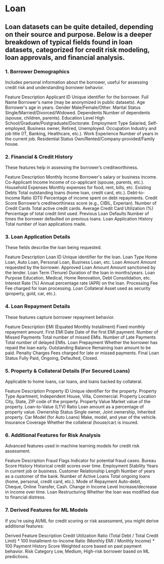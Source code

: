 # Loan

## Loan datasets can be quite detailed, depending on their source and purpose. Below is a deeper breakdown of typical fields found in loan datasets, categorized for credit risk modeling, loan approvals, and financial analysis.

### 1. Borrower Demographics
Includes personal information about the borrower, useful for assessing credit risk and understanding borrower behavior.

Feature	Description
Applicant ID	Unique identifier for the borrower.
Full Name	Borrower's name (may be anonymized in public datasets).
Age	Borrower's age in years.
Gender	Male/Female/Other.
Marital Status	Single/Married/Divorced/Widowed.
Dependents	Number of dependents (spouse, children, parents).
Education Level	High School/Graduate/Postgraduate/Doctorate.
Employment Type	Salaried, Self-employed, Business owner, Retired, Unemployed.
Occupation	Industry and job title (IT, Banking, Healthcare, etc.).
Work Experience	Number of years in the current job.
Residential Status	Own/Rented/Company-provided/Family house.

### 2. Financial & Credit History
These features help in assessing the borrower’s creditworthiness.

Feature	Description
Monthly Income	Borrower's salary or business income.
Co-Applicant Income	Income of co-applicant (spouse, parents, etc.).
Household Expenses	Monthly expenses for food, rent, bills, etc.
Existing Debts	Total outstanding loans (home loan, credit card, etc.).
Debt-to-Income Ratio (DTI)	Percentage of income spent on debt repayments.
Credit Score	Borrower’s creditworthiness score (e.g., CIBIL, Experian).
Number of Credit Cards	Total active credit cards.
Average Credit Card Utilization (%)	Percentage of total credit limit used.
Previous Loan Defaults	Number of times the borrower defaulted on previous loans.
Loan Application History	Total number of loan applications made.

### 3. Loan Application Details
These fields describe the loan being requested.

Feature	Description
Loan ID	Unique identifier for the loan.
Loan Type	Home Loan, Auto Loan, Personal Loan, Business Loan, etc.
Loan Amount	Amount requested by the borrower.
Approved Loan Amount	Amount sanctioned by the lender.
Loan Term (Tenure)	Duration of the loan in months/years.
Loan Purpose	Education, Medical, Home Renovation, Debt Consolidation, etc.
Interest Rate (%)	Annual percentage rate (APR) on the loan.
Processing Fee	Fee charged for loan processing.
Loan Collateral	Asset used as security (property, gold, car, etc.).

### 4. Loan Repayment Details
These features capture borrower repayment behavior.

Feature	Description
EMI (Equated Monthly Installment)	Fixed monthly repayment amount.
First EMI Date	Date of the first EMI payment.
Number of Missed Payments	Total number of missed EMIs.
Number of Late Payments	Total number of delayed EMIs.
Loan Prepayment	Whether the borrower has repaid the loan early.
Outstanding Balance	Remaining loan amount to be paid.
Penalty Charges	Fees charged for late or missed payments.
Final Loan Status	Fully Paid, Ongoing, Defaulted, Closed.

### 5. Property & Collateral Details (For Secured Loans)
Applicable to home loans, car loans, and loans backed by collateral.

Feature	Description
Property ID	Unique identifier for the property.
Property Type	Apartment, Independent House, Villa, Commercial.
Property Location	City, State, ZIP code of the property.
Property Value	Market value of the property.
Loan-to-Value (LTV) Ratio	Loan amount as a percentage of property value.
Ownership Status	Single owner, Joint ownership, Inherited property.
Car Model (for Auto Loans)	Make, model, and year of the vehicle.
Insurance Coverage	Whether the collateral (house/car) is insured.

### 6. Additional Features for Risk Analysis
Advanced features used in machine learning models for credit risk assessment.

Feature	Description
Fraud Flags	Indicator for potential fraud cases.
Bureau Score History	Historical credit scores over time.
Employment Stability	Years in current job or business.
Customer Relationship Length	Number of years as a customer of the bank.
Number of Active Loans	Total ongoing loans (home, personal, credit card, etc.).
Mode of Repayment	Auto-debit, Cheque, Online Transfer, Cash.
Change in Income Level	Increase/decrease in income over time.
Loan Restructuring	Whether the loan was modified due to financial distress.

### 7. Derived Features for ML Models
If you're using AI/ML for credit scoring or risk assessment, you might derive additional features:

Derived Feature	Description
Credit Utilization Ratio	(Total Debt / Total Credit Limit) * 100
Installment-to-Income Ratio	(Monthly EMI / Monthly Income) * 100
Payment History Score	Weighted score based on past payment behavior.
Risk Category	Low, Medium, High-risk borrower based on ML predictions.

